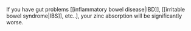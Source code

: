 If you have gut problems [[inflammatory bowel disease|IBD]], [[irritable bowel syndrome|IBS]], etc..], your zinc absorption will be significantly worse.